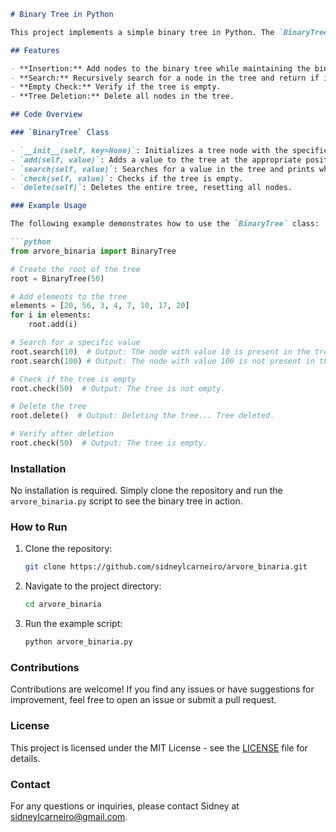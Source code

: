 
```markdown
# Binary Tree in Python

This project implements a simple binary tree in Python. The `BinaryTree` class allows for the insertion, search, verification of empty nodes, and deletion of the entire tree. This example is designed to demonstrate the basic operations of a binary tree data structure.

## Features

- **Insertion:** Add nodes to the binary tree while maintaining the binary search tree property.
- **Search:** Recursively search for a node in the tree and return if it exists.
- **Empty Check:** Verify if the tree is empty.
- **Tree Deletion:** Delete all nodes in the tree.

## Code Overview

### `BinaryTree` Class

- `__init__(self, key=None)`: Initializes a tree node with the specified key. If no key is provided, the node is considered empty.
- `add(self, value)`: Adds a value to the tree at the appropriate position, ensuring no duplicates.
- `search(self, value)`: Searches for a value in the tree and prints whether it is found or not.
- `check(self, value)`: Checks if the tree is empty.
- `delete(self)`: Deletes the entire tree, resetting all nodes.

### Example Usage

The following example demonstrates how to use the `BinaryTree` class:

```python
from arvore_binaria import BinaryTree

# Create the root of the tree
root = BinaryTree(50)

# Add elements to the tree
elements = [20, 56, 3, 4, 7, 10, 17, 20]
for i in elements:
    root.add(i)

# Search for a specific value
root.search(10)  # Output: The node with value 10 is present in the tree.
root.search(100) # Output: The node with value 100 is not present in the tree.

# Check if the tree is empty
root.check(50)  # Output: The tree is not empty.

# Delete the tree
root.delete()  # Output: Deleting the tree... Tree deleted.

# Verify after deletion
root.check(50)  # Output: The tree is empty.
```

### Installation

No installation is required. Simply clone the repository and run the `arvore_binaria.py` script to see the binary tree in action.

### How to Run

1. Clone the repository:
   ```bash
   git clone https://github.com/sidneylcarneiro/arvore_binaria.git
   ```
2. Navigate to the project directory:
   ```bash
   cd arvore_binaria
   ```
3. Run the example script:
   ```bash
   python arvore_binaria.py
   ```

### Contributions

Contributions are welcome! If you find any issues or have suggestions for improvement, feel free to open an issue or submit a pull request.

### License

This project is licensed under the MIT License - see the [LICENSE](LICENSE) file for details.

### Contact

For any questions or inquiries, please contact Sidney at [sidneylcarneiro@gmail.com](mailto:sidneylcarneiro@gmail.com).
```
